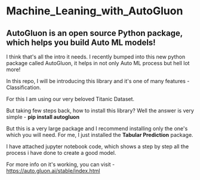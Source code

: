 # Machine_Leaning_with_AutoGluon
## AutoGluon is an open source Python package, which helps you build Auto ML models!

I think that's all the intro it needs. I recently bumped into this new python package called AutoGluon, it helps in not only Auto ML process but hell lot more!

In this repo, I will be introducing this library and it's one of many features - Classification.

For this I am using our very beloved Titanic Dataset.

But taking few steps back, how to install this library? Well the answer is very simple - **pip install autogluon**

But this is a very large package and I recommend installing only the one's which you will need. For me, I just installed the **Tabular Prediction** package.

I have attached jupyter notebook code, which shows a step by step all the process i have done to create a good model.

For more info on it's working, you can visit - https://auto.gluon.ai/stable/index.html
